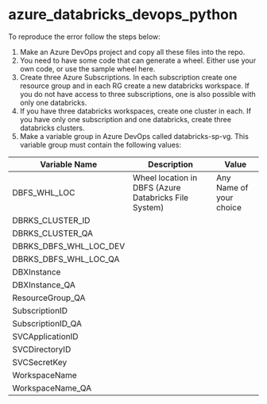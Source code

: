 # azure_databricks_devops_python

To reproduce the error follow the steps below:

1. Make an Azure DevOps project and copy all these files into the repo.
2. You need to have some code that can generate a wheel. Either use your own code, or use the sample wheel here.
3. Create three Azure Subscriptions. In each subscription create one resource group and in each RG create a new databricks workspace. If you do not have access to three subscriptions, one is also possible with only one databricks.
4. If you have three databricks workspaces, create one cluster in each. If you have only one subscription and one databricks, create three databricks clusters.
5. Make a variable group in Azure DevOps called databricks-sp-vg. This variable group must contain the following values:

| Variable Name   | Description |  Value |
| ----------- | ----------- | ----------- |
|  DBFS_WHL_LOC    |  Wheel location in DBFS (Azure Databricks File System)     |    Any Name of your choice    |
|  DBRKS_CLUSTER_ID  |        |       |
|  DBRKS_CLUSTER_QA  |        |       |
|  DBRKS_DBFS_WHL_LOC_DEV  |        |       |
|  DBRKS_DBFS_WHL_LOC_QA  |        |       |
|  DBXInstance  |        |       |
|  DBXInstance_QA  |        |       |
|  ResourceGroup_QA  |        |       |
|  SubscriptionID  |        |       |
|  SubscriptionID_QA  |        |       |
|  SVCApplicationID  |        |       |
|  SVCDirectoryID  |        |       |
|  SVCSecretKey  |        |       |
|  WorkspaceName  |        |       |
|  WorkspaceName_QA  |        |       |
